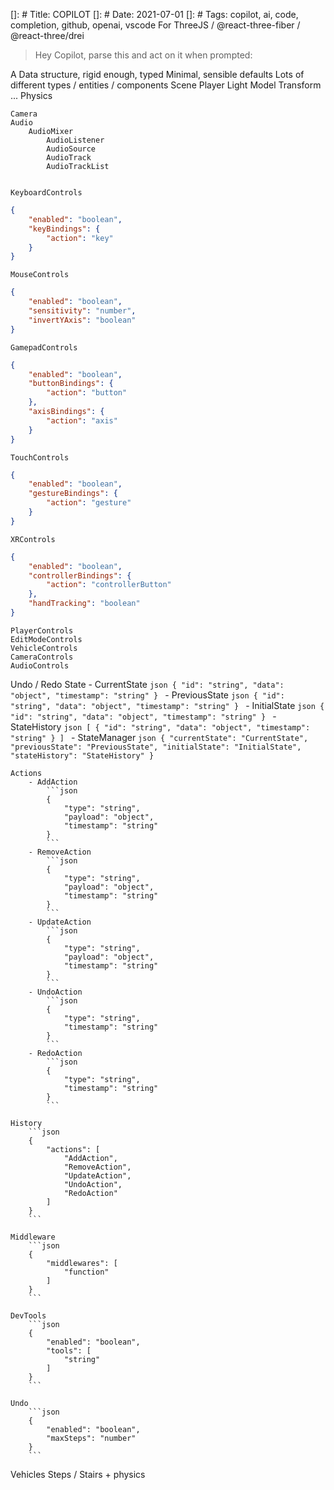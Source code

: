 []: # Title: COPILOT
[]: # Date: 2021-07-01
[]: # Tags: copilot, ai, code, completion, github, openai, vscode
For ThreeJS / @react-three-fiber / @react-three/drei

> Hey Copilot, parse this and act on it when prompted:

A Data structure, rigid enough, typed
Minimal, sensible defaults
Lots of different types / entities / components
    Scene
    Player
    Light
    Model
    Transform
    ...
    Physics

    Camera
    Audio
        AudioMixer
            AudioListener
            AudioSource
            AudioTrack
            AudioTrackList

    
    KeyboardControls
```json
{
    "enabled": "boolean",
    "keyBindings": {
        "action": "key"
    }
}
```

    MouseControls
```json
{
    "enabled": "boolean",
    "sensitivity": "number",
    "invertYAxis": "boolean"
}
```

    GamepadControls
```json
{
    "enabled": "boolean",
    "buttonBindings": {
        "action": "button"
    },
    "axisBindings": {
        "action": "axis"
    }
}
```

    TouchControls
```json
{
    "enabled": "boolean",
    "gestureBindings": {
        "action": "gesture"
    }
}
```

    XRControls
```json
{
    "enabled": "boolean",
    "controllerBindings": {
        "action": "controllerButton"
    },
    "handTracking": "boolean"
}
```

    PlayerControls
    EditModeControls
    VehicleControls
    CameraControls
    AudioControls

Undo / Redo
    State
        - CurrentState
            ```json
            {
                "id": "string",
                "data": "object",
                "timestamp": "string"
            }
            ```
        - PreviousState
            ```json
            {
                "id": "string",
                "data": "object",
                "timestamp": "string"
            }
            ```
        - InitialState
            ```json
            {
                "id": "string",
                "data": "object",
                "timestamp": "string"
            }
            ```
        - StateHistory
            ```json
            [
                {
                    "id": "string",
                    "data": "object",
                    "timestamp": "string"
                }
            ]
            ```
        - StateManager
            ```json
            {
                "currentState": "CurrentState",
                "previousState": "PreviousState",
                "initialState": "InitialState",
                "stateHistory": "StateHistory"
            }
            ```

    Actions
        - AddAction
            ```json
            {
                "type": "string",
                "payload": "object",
                "timestamp": "string"
            }
            ```
        - RemoveAction
            ```json
            {
                "type": "string",
                "payload": "object",
                "timestamp": "string"
            }
            ```
        - UpdateAction
            ```json
            {
                "type": "string",
                "payload": "object",
                "timestamp": "string"
            }
            ```
        - UndoAction
            ```json
            {
                "type": "string",
                "timestamp": "string"
            }
            ```
        - RedoAction
            ```json
            {
                "type": "string",
                "timestamp": "string"
            }
            ```

    History
        ```json
        {
            "actions": [
                "AddAction",
                "RemoveAction",
                "UpdateAction",
                "UndoAction",
                "RedoAction"
            ]
        }
        ```

    Middleware
        ```json
        {
            "middlewares": [
                "function"
            ]
        }
        ```

    DevTools
        ```json
        {
            "enabled": "boolean",
            "tools": [
                "string"
            ]
        }
        ```

    Undo
        ```json
        {
            "enabled": "boolean",
            "maxSteps": "number"
        }
        ```








Vehicles
Steps / Stairs + physics

























